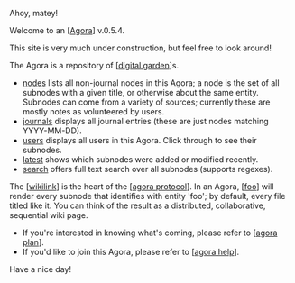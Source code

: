 Ahoy, matey!

Welcome to an [[Agora]] v.0.5.4.

 This site is very much under construction, but feel free to look around! 
 
 The Agora is a repository of [[digital garden]]s.

- [nodes](/nodes) lists all non-journal nodes in this Agora; a node is the set of all subnodes with a given title, or otherwise about the same entity. Subnodes can come from a variety of sources; currently these are mostly notes as volunteered by users.
- [journals](/journals) displays all journal entries (these are just nodes matching YYYY-MM-DD).
- [users](/users) displays all users in this Agora. Click through to see their subnodes.
- [latest](/latest) shows which subnodes were added or modified recently.
- [search](/search) offers full text search over all subnodes (supports regexes).

The [[wikilink]] is the heart of the [[agora protocol]]. In an Agora, [[foo]] will render every subnode that identifies with entity 'foo'; by default, every file titled like it. You can think of the result as a distributed, collaborative, sequential wiki page.

- If you're interested in knowing what's coming, please refer to [[agora plan]]. 
- If you'd like to join this Agora, please refer to [[agora help]]. 

Have a nice day!

[//begin]: # "Autogenerated link references for markdown compatibility"
[Agora]: garden/flancian/agora "Agora"
[digital garden]: garden/flancian/digital-garden "Digital Garden"
[wikilink]: garden/flancian/wikilink "Wikilink"
[agora protocol]: garden/flancian/agora-protocol "Agora Protocol"
[foo]: garden/flancian/foo "Foo"
[agora plan]: garden/flancian/agora-plan "Agora Plan"
[agora help]: garden/flancian/agora-help "Agora Help"
[//end]: # "Autogenerated link references"